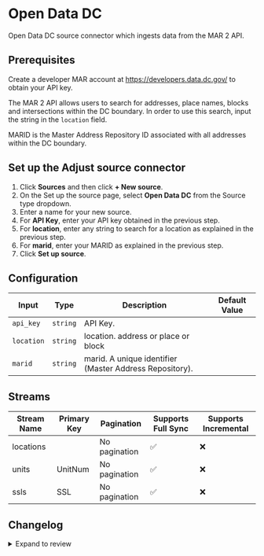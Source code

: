 # Open Data DC

Open Data DC source connector which ingests data from the MAR 2 API.

## Prerequisites

Create a developer MAR account at https://developers.data.dc.gov/ to obtain your API key.

The MAR 2 API allows users to search for addresses, place names, blocks and intersections within the DC boundary.
In order to use this search, input the string in the `location` field.

MARID is the Master Address Repository ID associated with all addresses within the DC boundary. 

## Set up the Adjust source connector

1. Click **Sources** and then click **+ New source**.
2. On the Set up the source page, select **Open Data DC** from the Source type dropdown.
3. Enter a name for your new source.
4. For **API Key**, enter your API key obtained in the previous step.
5. For **location**, enter any string to search for a location as explained in the previous step.
6. For **marid**, enter your MARID as explained in the previous step.
7. Click **Set up source**.

## Configuration

| Input | Type | Description | Default Value |
|-------|------|-------------|---------------|
| `api_key` | `string` | API Key.  |  |
| `location` | `string` | location. address or place or block |  |
| `marid` | `string` | marid. A unique identifier (Master Address Repository). |  |

## Streams
| Stream Name | Primary Key | Pagination | Supports Full Sync | Supports Incremental |
|-------------|-------------|------------|---------------------|----------------------|
| locations |  | No pagination | ✅ |  ❌  |
| units | UnitNum | No pagination | ✅ |  ❌  |
| ssls | SSL | No pagination | ✅ |  ❌  |

## Changelog

<details>
  <summary>Expand to review</summary>

| Version          | Date              | Pull Request | Subject        |
|------------------|-------------------|--------------|----------------|
| 0.0.2 | 2024-10-28 | [47594](https://github.com/airbytehq/airbyte/pull/47594) | Update dependencies |
| 0.0.1 | 2024-10-06 | | Initial release by [@aazam-gh](https://github.com/aazam-gh) via Connector Builder |

</details>
